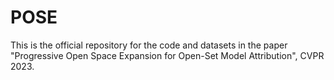 # POSE
This is the official repository for the code and datasets in the paper "Progressive Open Space Expansion for Open-Set Model Attribution", CVPR 2023.
